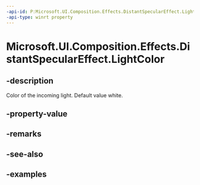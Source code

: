 ```yaml
---
-api-id: P:Microsoft.UI.Composition.Effects.DistantSpecularEffect.LightColor
-api-type: winrt property
---
```


<!-- Property syntax.
public Color LightColor { get;  set; }
-->

# Microsoft.UI.Composition.Effects.DistantSpecularEffect.LightColor

## -description
Color of the incoming light. Default value white.

## -property-value

## -remarks

## -see-also

## -examples

